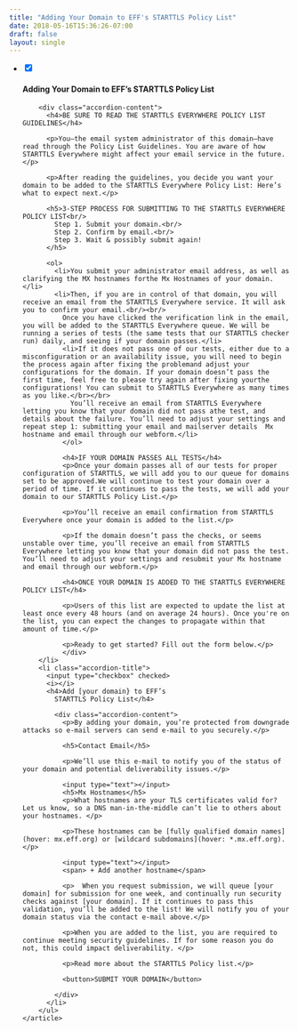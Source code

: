 ```yaml
---
title: "Adding Your Domain to EFF's STARTTLS Policy List"
date: 2018-05-16T15:36:26-07:00
draft: false
layout: single
---
```

<article class="accordion">
  <ul>
    <li class="accordion-title">
      <input type="checkbox" checked>
      <i></i>
      <h4>Adding Your Domain to EFF’s
        STARTTLS Policy List</h4>

        <div class="accordion-content">
          <h4>BE SURE TO READ THE STARTTLS EVERYWHERE POLICY LIST GUIDELINES</h4>

          <p>You—the email system administrator of this domain—have read through the Policy List Guidelines. You are aware of how STARTTLS Everywhere might affect your email service in the future.</p>

          <p>After reading the guidelines, you decide you want your domain to be added to the STARTTLS Everywhere Policy List: Here’s what to expect next.</p>

          <h5>3-STEP PROCESS FOR SUBMITTING TO THE STARTTLS EVERYWHERE POLICY LIST<br/>
            Step 1. Submit your domain.<br/>
            Step 2. Confirm by email.<br/>
            Step 3. Wait & possibly submit again!
          </h5>

          <ol>
            <li>You submit your administrator email address, as well as clarifying the MX hostnames forthe Mx Hostnames of your domain.</li>
            <li>Then, if you are in control of that domain, you will receive an email from the STARTTLS Everywhere service. It will ask you to confirm your email.<br/><br/>
              Once you have clicked the verification link in the email, you will be added to the STARTTLS Everywhere queue. We will be running a series of tests (the same tests that our STARTTLS checker run) daily, and seeing if your domain passes.</li>
              <li>If it does not pass one of our tests, either due to a misconfiguration or an availability issue, you will need to begin the process again after fixing the problemand adjust your configurations for the domain. If your domain doesn’t pass the first time, feel free to please try again after fixing yourthe configurations! You can submit to STARTTLS Everywhere as many times as you like.</br></br>
                You’ll receive an email from STARTTLS Everywhere letting you know that your domain did not pass athe test, and details about the failure. You’ll need to adjust your settings and repeat step 1: submitting your email and mailserver details  Mx hostname and email through our webform.</li>
              </ol>

              <h4>IF YOUR DOMAIN PASSES ALL TESTS</h4>
              <p>Once your domain passes all of our tests for proper configuration of STARTTLS, we will add you to our queue for domains set to be approved.We will continue to test your domain over a period of time. If it continues to pass the tests, we will add your domain to our STARTTLS Policy List.</p>

              <p>You’ll receive an email confirmation from STARTTLS Everywhere once your domain is added to the list.</p>

              <p>If the domain doesn’t pass the checks, or seems unstable over time, you’ll receive an email from STARTTLS Everywhere letting you know that your domain did not pass the test. You’ll need to adjust your settings and resubmit your Mx hostname and email through our webform.</p>

              <h4>ONCE YOUR DOMAIN IS ADDED TO THE STARTTLS EVERYWHERE POLICY LIST</h4>

              <p>Users of this list are expected to update the list at least once every 48 hours (and on average 24 hours). Once you're on the list, you can expect the changes to propagate within that amount of time.</p>

              <p>Ready to get started? Fill out the form below.</p>
              </div>
        </li>
        <li class="accordion-title">
          <input type="checkbox" checked>
          <i></i>
          <h4>Add [your domain} to EFF’s
            STARTTLS Policy List</h4>

            <div class="accordion-content">
              <p>By adding your domain, you’re protected from downgrade attacks so e-mail servers can send e-mail to you securely.</p>

              <h5>Contact Email</h5>

              <p>We’ll use this e-mail to notify you of the status of your domain and potential deliverability issues.</p>

              <input type="text"></input>
              <h5>Mx Hostnames</h5>
              <p>What hostnames are your TLS certificates valid for? Let us know, so a DNS man-in-the-middle can’t lie to others about your hostnames. </p>

              <p>These hostnames can be [fully qualified domain names](hover: mx.eff.org) or [wildcard subdomains](hover: *.mx.eff.org).</p>

              <input type="text"></input>
              <span> + Add another hostname</span>

              <p>  When you request submission, we will queue [your domain] for submission for one week, and continually run security checks against [your domain]. If it continues to pass this validation, you’ll be added to the list! We will notify you of your domain status via the contact e-mail above.</p>

              <p>When you are added to the list, you are required to continue meeting security guidelines. If for some reason you do not, this could impact deliverability. </p>

              <p>Read more about the STARTTLS Policy list.</p>

              <button>SUBMIT YOUR DOMAIN</button>

            </div>
          </li>
        </ul>
    </article>
